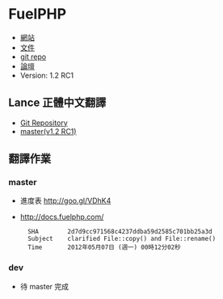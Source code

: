 # FuelPHP

* [網站](http://fuelphp.com/)
* [文件](http://docs.fuelphp.com)
* [git repo](https://github.com/fuel/docs)
* [論壇](http://fuelphp.com/forums)
* Version: 1.2 RC1

## Lance 正體中文翻譯

* [Git Repository](https://github.com/indigofeather/fuelphp-docs-tw)
* [master(v1.2 RC1)](http://fueldocs.ycnets.com/)

## 翻譯作業

### master
* 進度表 <http://goo.gl/VDhK4>
* <http://docs.fuelphp.com/>

        SHA        2d7d9cc971568c4237ddba59d2585c701bb25a3d
        Subject    clarified File::copy() and File::rename()
        Time       2012年05月07日 (週一) 00時12分02秒

### dev
* 待 master 完成
